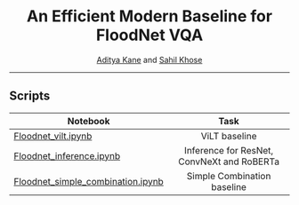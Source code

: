 <div align="center">
  
# An Efficient Modern Baseline for FloodNet VQA
 [Aditya Kane](https://github.com/AdityaKane2001) and [Sahil Khose](https://github.com/sahilkhose)
</div>

--------------------------------------------------------------------------------------------

<!-- Official implementation of https://arxiv.org/abs/2105.08655 paper. <br>
This paper was submitted in Earthvision 2021 workshop (CVPR 2021) under Floodnet[<sup>[1]</sup>](#floodnet-cite) task. <br><br>
:partying_face: Update: This paper was accepted at the **Tackling Climate Change with ML workshop** at **NeurIPS 2021**. <br>

## Checkout our model predictions!
- It is available [here](https://share.streamlit.io/sahilkhose/floodnet/main/stream_app.py) on Streamlit Sharing.
 -->
## Scripts
| Notebook                  | Task                           |
| --------------------------|:------------------------------:|
| [Floodnet_vilt.ipynb](https://github.com/sahilkhose/floodnet_vqa/blob/main/Floodnet_vilt.ipynb)     | ViLT baseline                 |
| [Floodnet_inference.ipynb](https://github.com/sahilkhose/floodnet_vqa/blob/main/Floodnet_inference.ipynb)     | Inference for ResNet, ConvNeXt and RoBERTa                  |
| [Floodnet_simple_combination.ipynb](https://github.com/sahilkhose/floodnet_vqa/blob/main/Floodnet_simple_combination.ipynb)   | Simple Combination baseline|

<!-- ## References
<sup>[1]</sup> [FloodNet: A High Resolution Aerial Imagery Dataset for Post Flood Scene Understanding](https://arxiv.org/abs/2012.02951) <a name="floodnet-cite"/>
 -->
